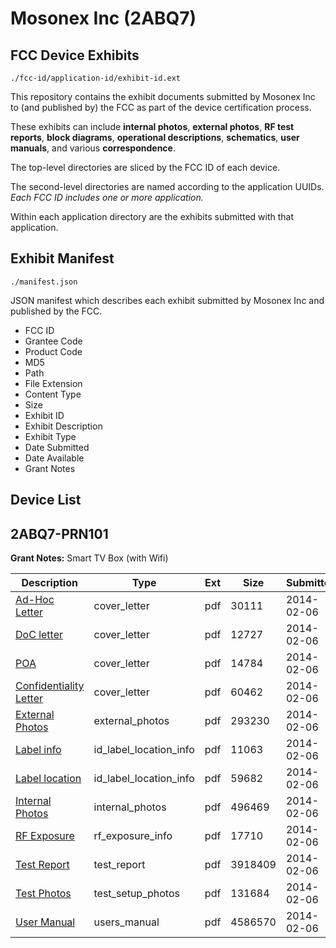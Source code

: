 # Mosonex Inc (2ABQ7)
## FCC Device Exhibits

```
./fcc-id/application-id/exhibit-id.ext
```

This repository contains the exhibit documents submitted by Mosonex Inc to (and published by) the FCC as part of the device certification process.

These exhibits can include **internal photos**, **external photos**, **RF test reports**, **block diagrams**, **operational descriptions**, **schematics**, **user manuals**, and various **correspondence**.

The top-level directories are sliced by the FCC ID of each device.

The second-level directories are named according to the application UUIDs. *Each FCC ID includes one or more application.*

Within each application directory are the exhibits submitted with that application. 

## Exhibit Manifest

```
./manifest.json
```

JSON manifest which describes each exhibit submitted by Mosonex Inc and published by the FCC.

- FCC ID
- Grantee Code
- Product Code
- MD5
- Path
- File Extension
- Content Type
- Size
- Exhibit ID
- Exhibit Description
- Exhibit Type
- Date Submitted
- Date Available
- Grant Notes

## Device List
## 2ABQ7-PRN101
**Grant Notes:** Smart TV Box (with Wifi)

| Description | Type | Ext | Size | Submitted | Available |
| ----------- | ---- | --- | ---- | --------- | --------- |
| [Ad-Hoc Letter](2ABQ7-PRN101/aefc35f38fc4d1837454f981c5ba965c/2184580.pdf) | cover_letter | pdf | 30111 | 2014-02-06 | 2014-02-06 |
| [DoC letter](2ABQ7-PRN101/aefc35f38fc4d1837454f981c5ba965c/2184581.pdf) | cover_letter | pdf | 12727 | 2014-02-06 | 2014-02-06 |
| [POA](2ABQ7-PRN101/aefc35f38fc4d1837454f981c5ba965c/2184582.pdf) | cover_letter | pdf | 14784 | 2014-02-06 | 2014-02-06 |
| [Confidentiality Letter](2ABQ7-PRN101/aefc35f38fc4d1837454f981c5ba965c/2184583.pdf) | cover_letter | pdf | 60462 | 2014-02-06 | 2014-02-06 |
| [External Photos](2ABQ7-PRN101/aefc35f38fc4d1837454f981c5ba965c/2184585.pdf) | external_photos | pdf | 293230 | 2014-02-06 | 2014-02-06 |
| [Label info](2ABQ7-PRN101/aefc35f38fc4d1837454f981c5ba965c/2184586.pdf) | id_label_location_info | pdf | 11063 | 2014-02-06 | 2014-02-06 |
| [Label location](2ABQ7-PRN101/aefc35f38fc4d1837454f981c5ba965c/2184588.pdf) | id_label_location_info | pdf | 59682 | 2014-02-06 | 2014-02-06 |
| [Internal Photos](2ABQ7-PRN101/aefc35f38fc4d1837454f981c5ba965c/2184587.pdf) | internal_photos | pdf | 496469 | 2014-02-06 | 2014-02-06 |
| [RF Exposure](2ABQ7-PRN101/aefc35f38fc4d1837454f981c5ba965c/2184589.pdf) | rf_exposure_info | pdf | 17710 | 2014-02-06 | 2014-02-06 |
| [Test Report](2ABQ7-PRN101/aefc35f38fc4d1837454f981c5ba965c/2184584.pdf) | test_report | pdf | 3918409 | 2014-02-06 | 2014-02-06 |
| [Test Photos](2ABQ7-PRN101/aefc35f38fc4d1837454f981c5ba965c/2184590.pdf) | test_setup_photos | pdf | 131684 | 2014-02-06 | 2014-02-06 |
| [User Manual](2ABQ7-PRN101/aefc35f38fc4d1837454f981c5ba965c/2184591.pdf) | users_manual | pdf | 4586570 | 2014-02-06 | 2014-02-06 |
